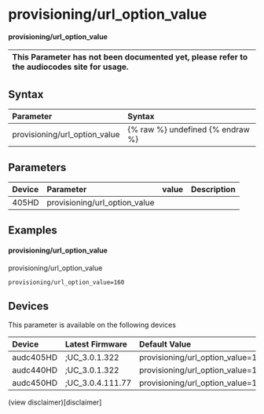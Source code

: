 ﻿---
description: provisioning/url_option_value
search: false
---

# provisioning/url_option_value

#### provisioning/url_option_value


| This Parameter has not been documented yet, please refer to the audiocodes site for usage.  |
| :--- |

## Syntax
| Parameter | Syntax |
| :--- | :--- |
|provisioning/url_option_value | {% raw %} undefined {% endraw %} |

## Parameters
|Device|Parameter|value|Description|
|:---|:---|:---|:---|
| 405HD | provisioning/url_option_value |  |  |

## Examples
#### provisioning/url_option_value

provisioning/url_option_value

```
provisioning/url_option_value=160
```

## Devices
This parameter is available on the following devices

| Device | Latest Firmware | Default Value |
|:---|:---|:---|
| audc405HD | ;UC_3.0.1.322 | provisioning/url_option_value=160 
| audc440HD | ;UC_3.0.1.322 | provisioning/url_option_value=160 
| audc450HD | ;UC_3.0.4.111.77 | provisioning/url_option_value=160 

(view disclaimer)[disclaimer]
